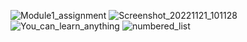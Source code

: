 ![Module1_assignment](https://user-images.githubusercontent.com/45193993/203013783-32e79921-e8e1-4e85-ab64-670e80eb026c.png)
![Screenshot_20221121_101128](https://user-images.githubusercontent.com/45193993/203013854-0390cf77-2ee4-4097-b80e-2b7d66f954b9.png)
![You_can_learn_anything ](https://user-images.githubusercontent.com/45193993/203013900-bde423f7-7398-493d-b521-80a3812a04fa.png)
![numbered_list](https://user-images.githubusercontent.com/45193993/203018021-8df13a71-5f6e-4c04-80e0-34c2f7e5b948.png)

